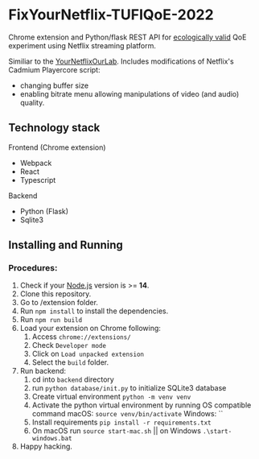 # FixYourNetflix-TUFIQoE-2022

Chrome extension and Python/flask REST API for [ecologically valid](https://en.wikipedia.org/wiki/Ecological_validity) QoE experiment using Netflix streaming platform. 

Similiar to the [YourNetflixOurLab](https://github.com/navuyi/YourNetflixOurLab-TUFIQoE-2022.git). Includes modifications of Netflix's Cadmium Playercore script:
- changing buffer size
- enabling bitrate menu allowing manipulations of video (and audio) quality.

## Technology stack
Frontend (Chrome extension)
- Webpack
- React
- Typescript


Backend
- Python (Flask)
- Sqlite3

## Installing and Running

### Procedures:

1. Check if your [Node.js](https://nodejs.org/) version is >= **14**.
2. Clone this repository.
3. Go to /extension folder.
4. Run `npm install` to install the dependencies.
5. Run `npm run build`
6. Load your extension on Chrome following:
    1. Access `chrome://extensions/`
    2. Check `Developer mode`
    3. Click on `Load unpacked extension`
    4. Select the `build` folder.
7. Run backend:
    1. cd into `backend` directory
    2. run `python database/init.py` to initialize SQLite3 database
    3. Create virtual environment `python -m venv venv`
    4. Activate the python virtual environment by running OS compatible command
       macOS: `source venv/bin/activate`
       Windows: ``
    6. Install requirements `pip install -r requirements.txt`
    7. On macOS run `source start-mac.sh` || on Windows `.\start-windows.bat`
8. Happy hacking.
